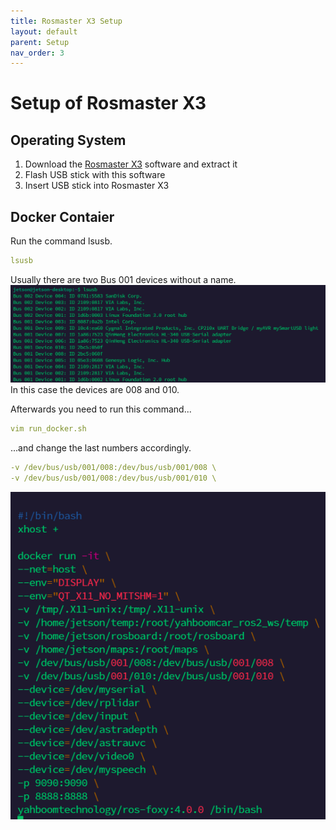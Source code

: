 ```yaml
---
title: Rosmaster X3 Setup
layout: default
parent: Setup
nav_order: 3
---
```


# Setup of Rosmaster X3
## Operating System
1. Download the [Rosmaster X3](https://drive.google.com/drive/folders/1nyf-BhgrBftryZCUAIYJwh2Tsl45R1Ju) software and extract it
2. Flash USB stick with this software
3. Insert USB stick into Rosmaster X3

## Docker Contaier
Run the command lsusb.
```yaml
lsusb 
``` 
Usually there are two Bus 001 devices without a name.
![Alt text](image.png)
In this case the devices are 008 and 010.

Afterwards you need to run this command... 
```yaml
vim run_docker.sh
``` 
...and change the last numbers accordingly.
```yaml
-v /dev/bus/usb/001/008:/dev/bus/usb/001/008 \
-v /dev/bus/usb/001/008:/dev/bus/usb/001/010 \
```
![Alt text](image-1.png)


